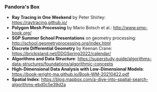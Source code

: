 ### Pandora's Box

- **Ray Tracing in One Weekend** by Peter Shirley: https://raytracing.github.io/
- **Polygon Mesh Processing** by Mario Botsch et al.: http://www.pmp-book.org/
- **SGP Summer School Presentations** on geometry processing: http://school.geometryprocessing.org/index.html
- **Discrete Differential Geometry** by Keenan Crane: https://brickisland.net/DDGSpring2022/calendar/
- **Algorithms and Data Structure**: https://superstudy.guide/algorithms-data-structures/foundations/algorithmic-concepts
- **High-Dimensional Data Analysis with Low-Dimensional Models**: https://book-wright-ma.github.io/Book-WM-20210422.pdf
- **Spatial Index**: https://blog.mapbox.com/a-dive-into-spatial-search-algorithms-ebd0c5e39d2a
